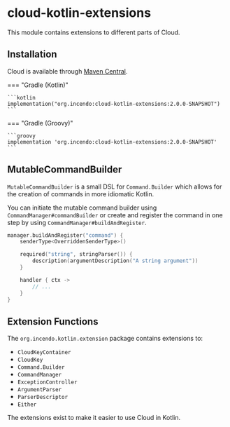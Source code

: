 # cloud-kotlin-extensions

This module contains extensions to different parts of Cloud.

## Installation

Cloud is available through [Maven Central](https://central.sonatype.com/artifact/org.incendo/cloud-kotlin-extensions).

<!-- prettier-ignore -->
=== "Gradle (Kotlin)"

    ```kotlin
    implementation("org.incendo:cloud-kotlin-extensions:2.0.0-SNAPSHOT")
    ```

=== "Gradle (Groovy)"

    ```groovy
    implementation 'org.incendo:cloud-kotlin-extensions:2.0.0-SNAPSHOT'
    ```

## MutableCommandBuilder

`MutableCommandBuilder` is a small DSL for `Command.Builder` which allows for the creation of commands
in more idiomatic Kotlin.

You can initiate the mutable command builder using `CommandManager#commandBuilder` or
create and register the command in one step by using `CommandManager#buildAndRegister`.

```kotlin title="Example MutableCommandBuilder usage"
manager.buildAndRegister("command") {
    senderType<OverriddenSenderType>()

    required("string", stringParser()) {
        description(argumentDescription("A string argument"))
    }

    handler { ctx ->
        // ...
    }
}
```

## Extension Functions

The `org.incendo.kotlin.extension` package contains extensions to:

- `CloudKeyContainer`
- `CloudKey`
- `Command.Builder`
- `CommandManager`
- `ExceptionController`
- `ArgumentParser`
- `ParserDescriptor`
- `Either`

The extensions exist to make it easier to use Cloud in Kotlin.
